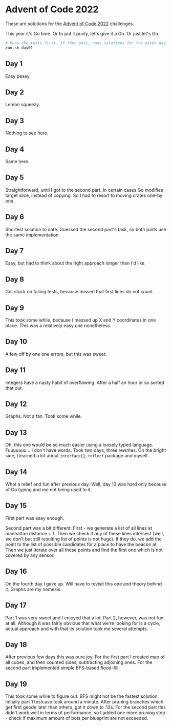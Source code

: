 # Advent of Code 2022

These are solutions for the [Advent of Code 2022](https://adventofcode.com/2022) challenges.

This year it's Go time. Or to put it punly, let's give it a Go. Or just let's Go.

```bash
# Runs the tests first. If they pass, runs solutions for the given day.
run.sh day01
```

## Day 1

Easy peasy.

## Day 2

Lemon squeezy.

## Day 3

Nothing to see here.

## Day 4

Same here.

## Day 5

Straightforward, until I got to the second part. In certain cases Go modifies target slice, instead of copying. So I had
to resort to moving crates one-by one.

## Day 6

Shortest solution to date. Guessed the second part's task, so both parts use the same implementation.

## Day 7

Easy, but had to think about the right approach longer than I'd like.

## Day 8

Got stuck on failing tests, because missed that first lines do not count.

## Day 9

This took some while, because I messed up X and Y coordinates in one place. This was a relatively easy one nonetheless.

## Day 10

A few off by one one errors, but this was sweet.

## Day 11

Integers have a nasty habit of overflowing. After a half an hour or so sorted that out.

## Day 12

Graphs. Not a fan. Took some while.

## Day 13

Oh, this one would be so much easier using a loosely typed language. Fuuuuuuu... I don't have words. Took two days,
three
rewrites. On the bright side, I learned a lot about `interface{}`, `reflect` package and myself.

## Day 14

What a relief and fun after previous day. Well, day 13 was hard only because of Go typing and me not being used to it.

## Day 15

First part was easy enough.

Second part was a bit different. First - we generate a list of all lines at manhattan distance + 1. Then we check if any
of these lines intersect (well, we don't but still resulting list of points is not huge). If they do, we add the point
to the list of possible candidates for a place to have the beacon at. Then we just iterate over all these points and
find the first one which is not covered by any sensor.

## Day 16

On the fourth day I gave up. Will have to revisit this one and theory behind it. Graphs are my nemesis.

## Day 17

Part 1 was very sweet and I enjoyed that a lot. Part 2, however, was not fun at all. Although it was fairly obvious that
what we're looking for is a cycle, actual approach and with that its solution took me several attempts.

## Day 18

After previous few days this was pure joy. For the first part I created map of all cubes, and then counted sides,
subtracting adjoining ones. For the second part implemented simple BFS-based flood-fill.

## Day 19

This took some while to figure out. BFS might not be the fastest solution. Initially part 1 testcase took around a
minute. After pruning branches which get first geode later than others, got it down to .12s. For the second part this 
didn't work well in terms of performance, so I added one more pruning step - check if maximum amount of bots per 
blueprint are not exceeded.  
